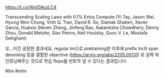 https://t.co/WxIDAyzLC4

Transcending Scaling Laws with 0.1% Extra Compute (Yi Tay, Jason Wei, Hyung Won Chung, Vinh Q. Tran, David R. So, Siamak Shakeri, Xavier Garcia, Huaixiu Steven Zheng, Jinfeng Rao, Aakanksha Chowdhery, Denny Zhou, Donald Metzler, Slav Petrov, Neil Houlsby, Quoc V. Le, Mostafa Dehghani)

오...이건 굉장한 결과네요. regular lm으로 pretraining한 이후에 prefix lm과 span denoising 등을 결합한 objective (https://arxiv.org/abs/2205.05131) 로 살짝 파인튜닝해주는 것으로 학습 flops를 반토막 낼 수 있다는 결과입니다.

#llm #mlm 